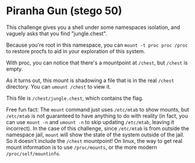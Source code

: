 # Piranha Gun (stego 50)

This challenge gives you a shell under some namespaces isolation, and vaguely asks that you find "jungle.chest".

Because you're root in this namespace, you can `mount -t proc proc /proc` to restore procfs to aid in your exploration of this system.

With proc, you can notice that there's a mountpoint at `/chest`, but `/chest` is empty.

As it turns out, this mount is shadowing a file that is in the real `/chest` directory. You can `umount /chest` to view it.

This file is `/chest/jungle.chest`, which contains the flag.

Free fun fact: The `mount` command just uses `/etc/mtab` to show mounts, but `/etc/mtab` is not guaranteed to have anything to do with reality (in fact, you can use `mount -n` and `umount -n` to skip updating `/etc/mtab`, leaving it incorrect). In the case of this challenge, since `/etc/mtab` is from outside the namespace jail, `mount` will show the state of the system outside of the jail. So it doesn't include the `/chest` mountpoint! On linux, the way to get real mount information is to use `/proc/mounts`, or the more modern `/proc/self/mountinfo`.
